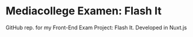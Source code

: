 # Mediacollege Examen: Flash It
GitHub rep. for my Front-End Exam Project: Flash It. Developed in Nuxt.js
